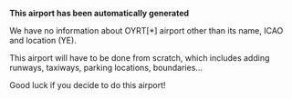 **This airport has been automatically generated**

We have no information about OYRT[*] airport other than its name, ICAO and location (YE).

This airport will have to be done from scratch, which includes adding runways, taxiways, parking locations, boundaries...

Good luck if you decide to do this airport!